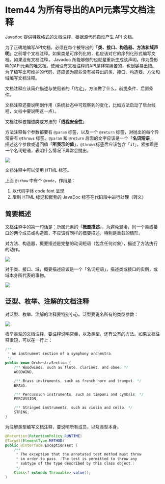 # Item44 为所有导出的API元素写文档注释



Javadoc 提供特殊格式的文档注释，根据源代码自动产生 API 文档。



为了正确地编写API文档，必须在每个被导出的「**类、接口、构造器、方法和域声明**」之前增个文档注释。如果类是可序列化的，也应该对它的序列化形式编写文档。如果没有文档注释， Javadoc 所能够做的也就是重新生成该声明，作为受影响的API元素的唯文档。使用没有文档注释的API是非常痛苦的，也很容易出错。为了编写出可维护的代码，还应该为那些没有被导出的类、接口、构造器、方法和域编写文档注释。



文档注释应该简介描述与使用者的「约定」，方法做了什么，前提条件、后置条件。



文档注释还要说明副作用（系统状态中可观察到的变化，比如方法启动了后台线程，文档中要说明这一点）。



文档注释要描述类或方法的「**线程安全性**」



方法注释每个参数都要有  `@param` 标签，以及一个 `@return` 标签，对抛出的每个异常要有 `@throws` 标签。`@param` 和 `@return` 后面的文字应该是一个「**名词短语**」，描述这个参数或返回值「**所表示的值**」，`@throws`标签后应该包含「`if`」，紧接着是一个名词短语，表明什么情况下异常会抛出。



![](https://bucket-1255905387.cos.ap-shanghai.myqcloud.com/2019-01-15-14-55-46_r19.png)









文档注释中可以使用 HTML 标签。



上面 `@trhow` 中有个 `@code`，作用是：

1. 以代码字体 code font 呈现
2. 限制 HTML 标记和嵌套的 JavaDoc 标签在代码段中进行处理（转义）





## 简要概述

文档注释中的第一句话是：所属元素的「**概要描述**」，为避免混淆，同一个类或接口的两个成员或构造器，不应该有同样的概要描述，特别是重载的情形。



对方法、构造器，概要描述是完整的动词短语（包含任何对象），描述了方法执行的动作。

![](https://bucket-1255905387.cos.ap-shanghai.myqcloud.com/2019-01-15-15-01-21_r97.png)



对于类、接口、域，概要描述应该是一个「名词短语」，描述类或接口的实例，或域本身所代表的事物。

![](https://bucket-1255905387.cos.ap-shanghai.myqcloud.com/2019-01-15-15-01-31_r31.png)



## 泛型、枚举、注解的文档注释



对泛型、枚举、注解的注释要特别小心。泛型要说名所有的类型参数：



![](https://bucket-1255905387.cos.ap-shanghai.myqcloud.com/2019-01-15-15-02-14_r44.png)



枚举类型的文档注释，要注释说明常量，以及类型，还有公有的方法。如果文档注释很短，可以在一行上：

```java
/**
 * An instrument section of a symphony orchestra.
 */
public enum OrchestraSection {
    /** Woodwinds, such as flute, clarinet, and oboe. */
    WOODWIND,

    /** Brass instruments, such as french horn and trumpet. */
    BRASS,

    /** Percussion instruments, such as timpani and cymbals. */
    PERCUSSION,

    /** Stringed instruments, such as violin and cello. */
    STRING;
}

```





为注解类型编写文档注释，要说明所有成员，以及类型本身。



```java
@Retention(RetentionPolicy.RUNTIME)
@Target(ElementType.METHOD)
public @interface ExceptionTest {
    /**
     * The exception that the annotated test method must throw
     * in order to pass. (The test is permitted to throw any
     * subtype of the type described by this class object.)
     */
    Class<? extends Throwable> value();
}
```

